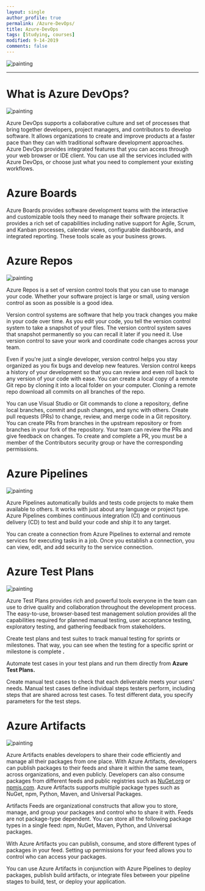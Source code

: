 ```yaml
---
layout: single
author_profile: true
permalink: /Azure-DevOps/
title: Azure-DevOps
tags: [Studying, courses]
modified: 9-14-2019
comments: false
---
```


![painting](https://th.bing.com/th/id/R.69da29ad260df566a21ff01085bbb9ef?rik=7c94E6PryrcySg&pid=ImgRaw&r=0)

---

# What is Azure DevOps?

![painting](https://www.pngkey.com/png/detail/374-3741413_devops-is-more-about-technology-than-the-teams.png)

Azure DevOps supports a collaborative culture and set of processes that bring together developers, project managers, and contributors to develop
software. It allows organizations to create and improve products at a faster pace than they can with traditional software development approaches.
Azure DevOps provides integrated features that you can access through your web browser or IDE client. You can use all the services included with
Azure DevOps, or choose just what you need to complement your existing workflows.



# Azure Boards

Azure Boards provides software development teams with the interactive and customizable tools they need to manage their software projects. It
provides a rich set of capabilities including native support for Agile, Scrum, and Kanban processes, calendar views, configurable dashboards, and
integrated reporting. These tools scale as your business grows.



# Azure Repos

![painting](https://th.bing.com/th/id/OIP.SLB0J2Wn1sWkDjmU2Yb6-wAAAA?pid=ImgDet&rs=1)

Azure Repos is a set of version control tools that you can use to manage your code. Whether your software project is large or small, using version
control as soon as possible is a good idea.

Version control systems are software that help you track changes you make in your code over time. As you edit your code, you tell the version
control system to take a snapshot of your files. The version control system saves that snapshot permanently so you can recall it later if you need
it. Use version control to save your work and coordinate code changes across your team.

Even if you're just a single developer, version control helps you stay organized as you fix bugs and develop new features. Version control keeps a
history of your development so that you can review and even roll back to any version of your code with ease.
You can create a local copy of a remote Git repo by cloning it into a local folder on your computer. Cloning a remote repo download all commits on
all branches of the repo. 

You can use Visual Studio or Git commands to clone a repository, define local branches, commit and push changes, and sync with others.
Create pull requests (PRs) to change, review, and merge code in a Git repository. You can create PRs from branches in the upstream repository or
from branches in your fork of the repository. Your team can review the PRs and give feedback on changes.
To create and complete a PR, you must be a member of the Contributors
security group or have the corresponding permissions.



# Azure Pipelines

![painting](https://th.bing.com/th/id/OIP.W-XvzYCLmdn45FqwnVpCYgHaHa?w=159&h=180&c=7&r=0&o=5&dpr=1.3&pid=1.7)

Azure Pipelines automatically builds and tests code projects to make them available to others. It works with just about any language or project
type. Azure Pipelines combines continuous integration (CI) and continuous delivery (CD) to test and build your code and ship it to any target.

You can create a connection from Azure Pipelines to external and remote services for executing tasks in a job. Once you establish a connection,
you can view, edit, and add security to the service connection.



# Azure Test Plans

![painting](https://th.bing.com/th/id/OIP.C-mEl3VjvvHt6JsmlH1dwwAAAA?pid=ImgDet&rs=1)

Azure Test Plans provides rich and powerful tools everyone in the team can use to drive quality and collaboration throughout the development
process. The easy-to-use, browser-based test management solution provides all the capabilities required for planned manual testing, user
acceptance testing, exploratory testing, and gathering feedback from stakeholders.

Create test plans and test suites to track manual testing for sprints or milestones. That way, you can see when the testing for a specific sprint
or milestone is complete **.**

Automate test cases in your test plans and run them directly from **Azure Test Plans.**

Create manual test cases to check that each deliverable meets your users' needs. Manual test cases define individual steps testers perform,
including steps that are shared across test cases. To test different data, you specify parameters for the test steps.

# Azure Artifacts

![painting](https://th.bing.com/th/id/R.7599808bff03af24317d2a9bf7340039?rik=WN512WqZSx%2bgEw&pid=ImgRaw&r=0)

Azure Artifacts enables developers to share their code efficiently and manage all their packages from one place. With Azure Artifacts, developers
can publish packages to their feeds and share it within the same team, across organizations, and even publicly. Developers can also consume
packages from different feeds and public registries such as [NuGet.org](http://nuget.org/) or [npmjs.com](http://npmjs.com/). Azure Artifacts
supports multiple package types such as NuGet, npm, Python, Maven, and Universal Packages.

Artifacts Feeds are organizational constructs that allow you to store, manage, and group your packages and control who to share it with. Feeds are
not package-type dependent. You can store all the following package types in a single feed: npm, NuGet, Maven, Python, and Universal packages.

With Azure Artifacts you can publish, consume, and store different types of packages in your feed. Setting up permissions for your feed allows you
to control who can access your packages.

You can use Azure Artifacts in conjunction with Azure Pipelines to deploy packages, publish build artifacts, or integrate files between your
pipeline stages to build, test, or deploy your application.


